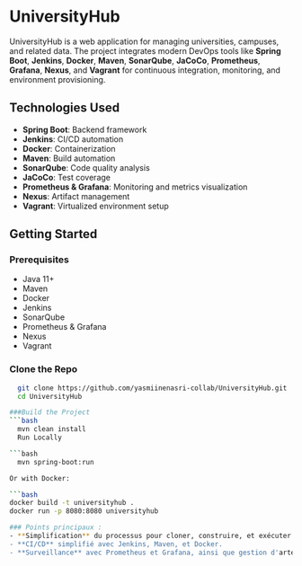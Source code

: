 # UniversityHub

UniversityHub is a web application for managing universities, campuses, and related data. The project integrates modern DevOps tools like **Spring Boot**, **Jenkins**, **Docker**, **Maven**, **SonarQube**, **JaCoCo**, **Prometheus**, **Grafana**, **Nexus**, and **Vagrant** for continuous integration, monitoring, and environment provisioning.

## Technologies Used

- **Spring Boot**: Backend framework
- **Jenkins**: CI/CD automation
- **Docker**: Containerization
- **Maven**: Build automation
- **SonarQube**: Code quality analysis
- **JaCoCo**: Test coverage
- **Prometheus & Grafana**: Monitoring and metrics visualization
- **Nexus**: Artifact management
- **Vagrant**: Virtualized environment setup

## Getting Started

### Prerequisites

- Java 11+
- Maven
- Docker
- Jenkins
- SonarQube
- Prometheus & Grafana
- Nexus
- Vagrant

### Clone the Repo

```bash
  git clone https://github.com/yasmiinenasri-collab/UniversityHub.git
  cd UniversityHub

###Build the Project
```bash
  mvn clean install
  Run Locally

```bash
  mvn spring-boot:run

Or with Docker:

```bash
docker build -t universityhub .
docker run -p 8080:8080 universityhub

### Points principaux :
- **Simplification** du processus pour cloner, construire, et exécuter l'application.
- **CI/CD** simplifié avec Jenkins, Maven, et Docker.
- **Surveillance** avec Prometheus et Grafana, ainsi que gestion d'artefacts avec Nexus.
